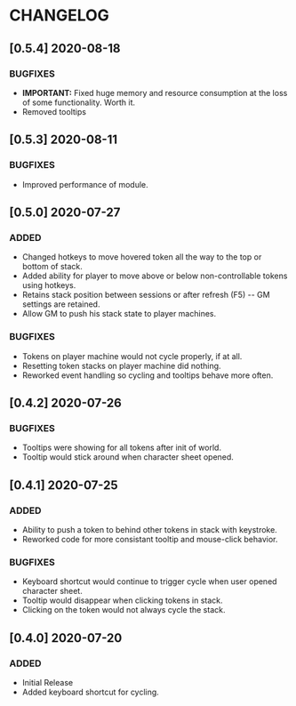 # CHANGELOG

## [0.5.4] 2020-08-18
### BUGFIXES
- **IMPORTANT:** Fixed huge memory and resource consumption at the loss of some functionality. Worth it.
- Removed tooltips

## [0.5.3] 2020-08-11
### BUGFIXES
- Improved performance of module.

## [0.5.0] 2020-07-27
### ADDED
- Changed hotkeys to move hovered token all the way to the top or bottom of stack.
- Added ability for player to move above or below non-controllable tokens using hotkeys.
- Retains stack position between sessions or after refresh (F5) -- GM settings are retained.
- Allow GM to push his stack state to player machines.
### BUGFIXES
- Tokens on player machine would not cycle properly, if at all.
- Resetting token stacks on player machine did nothing.
- Reworked event handling so cycling and tooltips behave more often.

## [0.4.2] 2020-07-26
### BUGFIXES
- Tooltips were showing for all tokens after init of world.
- Tooltip would stick around when character sheet opened.

## [0.4.1] 2020-07-25
### ADDED
- Ability to push a token to behind other tokens in stack with keystroke.
- Reworked code for more consistant tooltip and mouse-click behavior.
### BUGFIXES
- Keyboard shortcut would continue to trigger cycle when user opened character sheet.
- Tooltip would disappear when clicking tokens in stack.
- Clicking on the token would not always cycle the stack.

## [0.4.0] 2020-07-20
### ADDED
- Initial Release
- Added keyboard shortcut for cycling.
